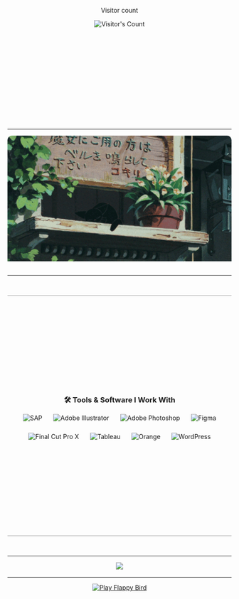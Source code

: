 <div align="center"> 
  <p>Visitor count</p>
  <img src="https://profile-counter.glitch.me/Hasan-Tahmeed/count.svg" alt="Visitor's Count" />
</div>


<div style="padding: 100px;">
  <p></p>
</div>

<hr>

<div align="center" style="width: 100%; max-height: 300px; overflow: hidden; border-radius: 10px;">
  <img src="https://github.com/TahmeedHasan13/TahmeedHasan13/blob/main/banner.gif?raw=true" alt="Banner GIF" width="100%" />

  <h1 align="center">
    <img src="https://readme-typing-svg.herokuapp.com/?font=Sora&size=32&center=true&vCenter=true&width=500&height=70&color=0A9396&duration=4000&lines=hi+there!+✌️;+I'm+Tahmeed+Hasan!;" />
</h1>

### A data-driven problem solver and product manager passionate <br> about building impactful tech solutions

<p align="center">

<a href="https://www.linkedin.com/in/tahmeedhasan/" target="_blank">
  <img src="https://img.shields.io/badge/LinkedIn-0077B5?style=for-the-badge&logo=linkedin&logoColor=white" alt="LinkedIn"/>
</a>
<a href="https://tahmeedhasan.com" target="_blank">
  <img src="https://img.shields.io/badge/Portfolio-000000?style=for-the-badge&logo=github&logoColor=white" alt="Website"/>
</a>
<a href="mailto:tahmeed.hasan@selisegroup.com" target="_blank">
  <img src="https://img.shields.io/badge/Email-0A9396?style=for-the-badge&logo=gmail&logoColor=white" alt="Email"/>
</a>
</p>
</div>

<hr>

<div style="padding: 200px 0; margin: 30px 0; display: inline-block; border-top: 2px solid #ccc; border-bottom: 2px solid #ccc;">
  <h3 align="center">🛠️ Tools & Software I Work With</h3>

  <p align="center" style="display: flex; justify-content: center; flex-wrap: wrap; gap: 25px;">
    <img src="https://img.icons8.com/color/48/sap.png" alt="SAP" title="SAP"/>
    <img src="https://img.icons8.com/color/48/adobe-illustrator.png" alt="Adobe Illustrator" title="Adobe Illustrator"/>
    <img src="https://img.icons8.com/color/48/adobe-photoshop--v1.png" alt="Adobe Photoshop" title="Adobe Photoshop"/>
    <img src="https://img.icons8.com/color/48/figma--v1.png" alt="Figma" title="Figma"/>
    <img src="https://img.icons8.com/color/48/final-cut-pro-x.png" alt="Final Cut Pro X" title="Final Cut Pro X"/>
    <img src="https://img.icons8.com/color/48/tableau-software.png" alt="Tableau" title="Tableau"/>
    <img src="https://img.icons8.com/fluency/48/orange.png" alt="Orange" title="Orange"/>
    <img src="https://img.icons8.com/color/48/wordpress.png" alt="WordPress" title="WordPress"/>
</p>
  </p>
</div>
<hr>
<p align="center">
  <img src="https://github-readme-stats.vercel.app/api?username=Hasan-Tahmeed&show_icons=true&theme=tokyonight" />
</p>
<hr>
<p align="center">
  <a href="https://TahmeedHasan13.github.io/Flappy-Bird-Game/" target="_blank">
    <img src="https://img.shields.io/badge/🎮%20Play%20Flappy%20Bird-blue?style=for-the-badge" alt="Play Flappy Bird" />
  </a>
</p>

